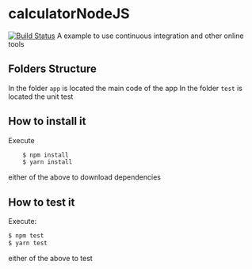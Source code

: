 # calculatorNodeJS
[![Build Status](https://travis-ci.org/guillercp93/calculatorNodeJS.svg?branch=master)](https://travis-ci.org/guillercp93/calculatorNodeJS)
A example to use continuous integration and other online tools

## Folders Structure
In the folder `app` is located the main code of the app
In the folder `test` is located the unit test

## How to install it
Execute
```bash
    $ npm install
	$ yarn install
```

either of the above to download dependencies

## How to test it
Execute:
```bash
$ npm test
$ yarn test
```
either of the above to test